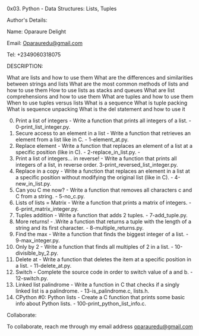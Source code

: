 

0x03. Python - Data Structures: Lists, Tuples

Author's Details:

Name: Oparaure Delight

Email: Oparauredu@gmail.com

Tel: +2349060318075

DESCRIPTION:

What are lists and how to use them
What are the differences and similarities between strings and lists
What are the most common methods of lists and how to use them
How to use lists as stacks and queues
What are list comprehensions and how to use them
What are tuples and how to use them
When to use tuples versus lists
What is a sequence
What is tuple packing
What is sequence unpacking
What is the del statement and how to use it




0. Print a list of integers - Write a function that prints all integers of a list. - 0-print_list_integer.py.
1. Secure access to an element in a list - Write a function that retrieves an element from a list like in C. - 1-element_at.py.
2. Replace element - Write a function that replaces an element of a list at a specific position (like in C). - 2-replace_in_list.py. -
3. Print a list of integers... in reverse! - Write a function that prints all integers of a list, in reverse order. 3-print_reversed_list_integer.py.
4. Replace in a copy - Write a function that replaces an element in a list at a specific position without modifying the original list (like in C). - 4-new_in_list.py.
5. Can you C me now? - Write a function that removes all characters c and C from a string. - 5-no_c.py.
6. Lists of lists = Matrix - Write a function that prints a matrix of integers. - 6-print_matrix_integer.py.
7. Tuples addition - Write a function that adds 2 tuples. - 7-add_tuple.py.
8. More returns! - .Write a function that returns a tuple with the length of a string and its first character. - 8-multiple_returns.py.
9. Find the max - Write a function that finds the biggest integer of a list. - 9-max_integer.py.
10. Only by 2 - Write a function that finds all multiples of 2 in a list. - 10-divisible_by_2.py.
11. Delete at - Write a function that deletes the item at a specific position in a list. - 11-delete_at.py.
12. Switch - Complete the source code in order to switch value of a and b. - 12-switch.py.
13. Linked list palindrome - Write a function in C that checks if a singly linked list is a palindrome. - 13-is_palindrome.c, lists.h.
14. CPython #0: Python lists - Create a C function that prints some basic info about Python lists. - 100-print_python_list_info.c.

Collaborate:

To collaborate, reach me through my email address oparauredu@gmail.com

